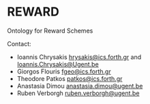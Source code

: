 REWARD
======

Ontology for Reward Schemes


Contact: 
* Ioannis Chrysakis <hrysakis@ics.forth.gr> and <Ioannis.Chrysakis@Ugent.be>
* Giorgos Flouris <fgeo@ics.forth.gr>
* Theodore Patkos <patkos@ics.forth.gr>
* Anastasia Dimou <anastasia.dimou@ugent.be>
* Ruben Verborgh <ruben.verborgh@ugent.be>


